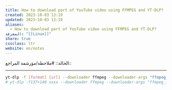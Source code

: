 ```yaml
---
title: How to download part of YouTube video using FFMPEG and YT-DLP?
created: 2023-10-03 13:19
updated: 2023-10-03 13:19
aliases:
  - How to download part of YouTube video using FFMPEG and YT-DLP?
المعرفة: "[[Linux]]"
share: true
cssclass: ltr
website: en/notes
---
```


الحالة:: #ملاحظة/مؤرشفة
المراجع:: 

---

```bash
yt-dlp -f [format] [url] --downloader ffmpeg --downloader-args "ffmpeg_i:-ss [seconds from] -to [seconds to]"
# yt-dlp -f137+140 xxxx --downloader ffmpeg --downloader-args "ffmpeg_i:-ss 7783 -to 7851"
```
